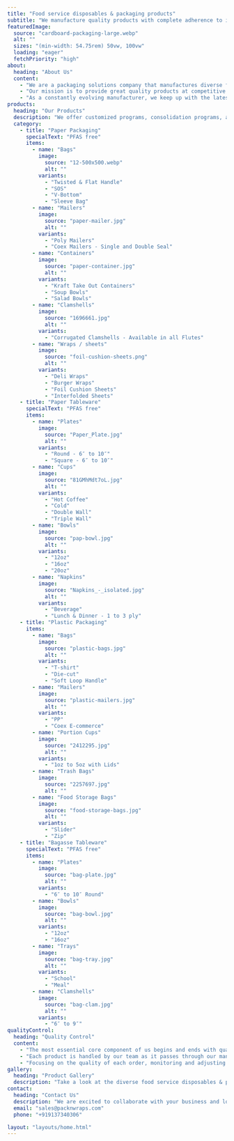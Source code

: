 ```yaml
---
title: "Food service disposables & packaging products"
subtitle: "We manufacture quality products with complete adherence to international industry&nbsp;standards."
featuredImage:
  source: "cardboard-packaging-large.webp"
  alt: ""
  sizes: "(min-width: 54.75rem) 50vw, 100vw"
  loading: "eager"
  fetchPriority: "high"
about:
  heading: "About Us"
  content:
    - "We are a packaging solutions company that manufactures diverse food service disposables & packaging products. We take pride in delivering quality products with complete adherence to international industry standards."
    - "Our mission is to provide great quality products at competitive prices, to be the one stop solution that adds value to your esteemed company."
    - "As a constantly evolving manufacturer, we keep up with the latest trends and innovative concepts to expand our product line. We are committed to providing the most exceptional customer service to our clients."
products:
  heading: "Our Products"
  description: "We offer customized programs, consolidation programs, and private labeling to meet the unique needs of our customers."
  category:
    - title: "Paper Packaging"
      specialText: "PFAS free"
      items:
        - name: "Bags"
          image:
            source: "12-500x500.webp"
            alt: ""
          variants:
            - "Twisted & Flat Handle"
            - "SOS"
            - "V-Bottom"
            - "Sleeve Bag"
        - name: "Mailers"
          image:
            source: "paper-mailer.jpg"
            alt: ""
          variants:
            - "Poly Mailers"
            - "Coex Mailers - Single and Double Seal"
        - name: "Containers"
          image:
            source: "paper-container.jpg"
            alt: ""
          variants:
            - "Kraft Take Out Containers"
            - "Soup Bowls"
            - "Salad Bowls"
        - name: "Clamshells"
          image:
            source: "1696661.jpg"
            alt: ""
          variants:
            - "Corrugated Clamshells - Available in all Flutes"
        - name: "Wraps / sheets"
          image:
            source: "foil-cushion-sheets.png"
            alt: ""
          variants:
            - "Deli Wraps"
            - "Burger Wraps"
            - "Foil Cushion Sheets"
            - "Interfolded Sheets"
    - title: "Paper Tableware"
      specialText: "PFAS free"
      items:
        - name: "Plates"
          image:
            source: "Paper_Plate.jpg"
            alt: ""
          variants:
            - "Round - 6″ to 10″"
            - "Square - 6″ to 10″"
        - name: "Cups"
          image:
            source: "81GMhMdt7oL.jpg"
            alt: ""
          variants:
            - "Hot Coffee"
            - "Cold"
            - "Double Wall"
            - "Triple Wall"
        - name: "Bowls"
          image:
            source: "pap-bowl.jpg"
            alt: ""
          variants:
            - "12oz"
            - "16oz"
            - "20oz"
        - name: "Napkins"
          image:
            source: "Napkins_-_isolated.jpg"
            alt: ""
          variants:
            - "Beverage"
            - "Lunch & Dinner - 1 to 3 ply"
    - title: "Plastic Packaging"
      items:
        - name: "Bags"
          image:
            source: "plastic-bags.jpg"
            alt: ""
          variants:
            - "T-shirt"
            - "Die-cut"
            - "Soft Loop Handle"
        - name: "Mailers"
          image:
            source: "plastic-mailers.jpg"
            alt: ""
          variants:
            - "PP"
            - "Coex E-commerce"
        - name: "Portion Cups"
          image:
            source: "2412295.jpg"
            alt: ""
          variants:
            - "1oz to 5oz with Lids"
        - name: "Trash Bags"
          image:
            source: "2257697.jpg"
            alt: ""
        - name: "Food Storage Bags"
          image:
            source: "food-storage-bags.jpg"
            alt: ""
          variants:
            - "Slider"
            - "Zip"
    - title: "Bagasse Tableware"
      specialText: "PFAS free"
      items:
        - name: "Plates"
          image:
            source: "bag-plate.jpg"
            alt: ""
          variants:
            - "6″ to 10″ Round"
        - name: "Bowls"
          image:
            source: "bag-bowl.jpg"
            alt: ""
          variants:
            - "12oz"
            - "16oz"
        - name: "Trays"
          image:
            source: "bag-tray.jpg"
            alt: ""
          variants:
            - "School"
            - "Meal"
        - name: "Clamshells"
          image:
            source: "bag-clam.jpg"
            alt: ""
          variants:
            - "6″ to 9″"
qualityControl:
  heading: "Quality Control"
  content:
    - "The most essential core component of us begins and ends with quality control. Our team takes the responsibility for the quality of the products, the commitment to customer satisfaction that comes from products and the quality of their work."
    - "Each product is handled by our team as it passes through our manufacturing unit, on their way out to our esteemed customers."
    - "Focusing on the quality of each order, monitoring and adjusting protocols and processes based on key metrics for the proper packing and sharing QC reports with the customer before shipping of each order has helped us be more efficient and gain customer satisfaction."
gallery:
  heading: "Product Gallery"
  description: "Take a look at the diverse food service disposables & packaging products that we manufacture and deliver."
contact:
  heading: "Contact Us"
  description: "We are excited to collaborate with your business and look forward to building a long-term partnership with you."
  email: "sales@packnwraps.com"
  phone: "+919137340306"

layout: "layouts/home.html"
---
```

